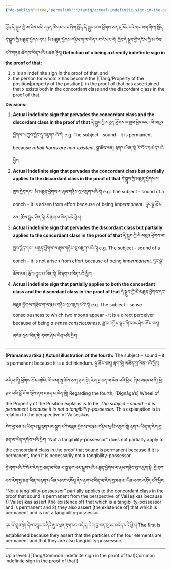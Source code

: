 ```yaml
---
{"dg-publish":true,"permalink":"/tarig/actual-indefinite-sign-in-the-proof-of-that/"}
---
```


ཁྱོད་དེ་སྒྲུབ་ཀྱི་མ་ངེས་པའི་གཏན་ཚིགས་གང་ཞིག ཁྱོད་དེ་སྒྲུབ་པ་ལ་ཕྱོགས་ཅན་དུ་སོང་བའི་གང་ཟག་གིས། ཁྱོད་དེ་སྒྲུབ་ཀྱི་མཐུན་ཕྱོགས་དང་། མི་མཐུན་ཕྱོགས་གཉིས་ཀ་ལ་ཡོད་པར་ངེས་པ་དེ། ཁྱོད་དེ་སྒྲུབ་ཀྱི་དངོས་ཀྱི་མ་ངེས་པའི་གཏན་ཚིགས་ཡིན་པའི་མཚན་ཉིད།
**Definition of x being a directly indefinite sign in the proof of that:**
1. x is an indefinite sign in the proof of that, and
2. the person for whom x has become the [[Tarig/Property of the position\|property of the position]] in the proof of that has ascertained that x exists both in the concordant class and the discordant class in the proof of that.

**Divisions:**
1. **Actual indefinite sign that pervades the concordant class and the discordant class in the proof of that** དེ་སྒྲུབ་ཀྱི་མཐུན་ཕྱོགས་ལ་ཁྱབ་བྱེད་དང་། མི་མཐུན་ཕྱོགས་ལ་ཁྱབ་བྱེད་དུ་འཇུག་པའི་དེ།
   e.g. The subject - sound - it is permanent because *rabbit horns are non-existent*.
   སྒྲ་ཆོས་ཅན། རྟག་པ་ཡིན་ཏེ། རི་བོང་རྭ་མེད་པའི་ཕྱིར།
2. **Actual indefinite sign that pervades the concordant class but partially applies to the discordant class in the proof of that** དེ་སྒྲུབ་ཀྱི་མཐུན་ཕྱོགས་ལ་ཁྱབ་བྱེད་དང་། མི་མཐུན་ཕྱོགས་ལ་རྣམ་གཉིས་སུ་འཇུག་པའི་དེ།
   e.g. The subject - sound of a conch - it is arisen from effort because of being *impermanent*.
   དུང་སྒྲ་ཆོས་ཅན། རྩོལ་བྱུང་ཡིན་ཏེ། མི་རྟག་པ་ཡིན་པའི་ཕྱིར།
3. **Actual indefinite sign that pervades the discordant class but partially applies to the concordant class in the proof of that** དེ་སྒྲུབ་ཀྱི་མི་མཐུན་ཕྱོགས་ལ་ཁྱབ་བྱེད་དང་། མཐུན་ཕྱོགས་ལ་རྣམ་གཉིས་སུ་འཇུག་པའི་དེ།
   e.g. The subject - sound of a conch - it is not arisen from effort because of being *impermanent*.
   དུང་སྒྲ་ཆོས་ཅན། རྩོལ་བྱུང་མ་ཡིན་ཏེ། མི་རྟག་པ་ཡིན་པའི་ཕྱིར།
4. **Actual indefinite sign that partially applies to both the concordant class and the discordant class in the proof of that** དེ་སྒྲུབ་ཀྱི་མི་མཐུན་ཕྱོགས་དང་མཐུན་ཕྱོགས་གཉིས་ཀ་ལ་རྣམ་གཉིས་སུ་འཇུག་པའི་དེ།
   e.g. The subject - sense consciousness to which two moons appear - it is a direct perceiver because of being *a sense consciousness*.
   ཟླ་བ་གཉིས་སྣང་གི་དབང་ཤེས་ཆོས་ཅན། མངོན་སུམ་ཡིན་ཏེ། དབང་ཤེས་ཡིན་པའི་ཕྱིར།

---
**(Pramanavartika:) Actual illustration of the fourth:** 
The subject – sound – it is permanent because it is a definiendum. སྒྲ་ཆོས་ཅན། རྟག་སྟེ། མཚོན་བྱ་ཡིན་པའི་ཕྱིར།

བཞི་པ་ནི། ཕྱོགས་ཆོས་འཁོར་ལོ་ལས། སྒྲ་ཆོས་ཅན། རྟག་སྟེ། རེག་བྱ་ཅན་མ་ཡིན་པའི་ཕྱིར། ཞེས་བཤད་པ་ནི། བྱེ་བྲག་པའི་བློ་ངོ་ལ་ལྟོས་ནས་བཤད་པ་ཡིན་གྱི།
Regarding the fourth, [Dignāga’s] Wheel of the Property of the Position explains is to be: *The subject – sound – it is permanent because it is not a tangibility-possessor.* This explanation is in relation to the perspective of Vaiśeṣikas.

རེག་བྱ་ཅན་མ་ཡིན་པ་སྒྲ་རྟག་པར་སྒྲུབ་པའི་མཐུན་ཕྱོགས་ལ་རྣམ་གཉིས་སུ་མི་འཇུག་སྟེ། རྟག་པ་ཡིན་ན་རེག་བྱ་ཅན་མ་ཡིན་དགོས་པའི་ཕྱིར།
“Not a tangibility-possessor” does not partially apply to the concordant class in the proof that sound is permanent because if it is permanent, then it is necessarily not a tangibility-possessor. 

བྱེ་བྲག་པའི་ངོ་བོར་རེག་བྱ་ཅན་མ་ཡིན་པ་སྒྲ་རྟག་པར་སྒྲུབ་པའི་མཐུན་ཕྱོགས་ལ་རྣམ་གཉིས་སུ་འཇུག་སྟེ། བྱེ་བྲག་པས་རེག་བྱ་ཅན་ཡིན་ལ་རྟག་པ་ཡིན་པའང་འདོད། 
དེས་རྟག་པ་ཡིན་ལ་རེག་བྱ་ཅན་མ་ཡིན་པའང་འདོད་པའི་ཕྱིར།
“Not a tangibility-possessor” partially applies to the concordant class in the proof that sound is permanent from the perspective of Vaiśeṣikas because 1) Vaiśeṣikas assert [the existence of] that which is a tangibility-possessor and is permanent and 2) they also assert [the existence of] that which is permanent and is not a tangibility-possessor.

དང་པོ་གྲུབ་སྟེ། དེས་འབྱུང་བཞིའི་རྡུལ་ཕྲན་རྟག་པར་འདོད། རེག་བྱ་ཅན་དུའང་འདོད་པའི་ཕྱིར།
The first is established because they assert that the particles of the four elements are permanent and that they are also tangibility-possessors.

---
Up a level: [[Tarig/Common indefinite sign in the proof of that\|Common indefinite sign in the proof of that]]